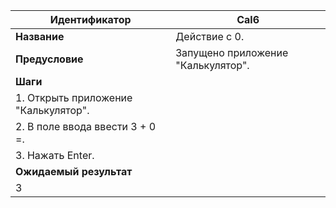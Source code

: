  Идентификатор | Cal6 |
| --- | --- |
| **Название** | Действие с 0. |
| **Предусловие** | Запущено приложение "Калькулятор".
| **Шаги** | 
| 1. Открыть приложение "Калькулятор".
| 2. В поле ввода ввести 3 + 0 =.
| 3. Нажать Enter.
| **Ожидаемый результат** |
| 3